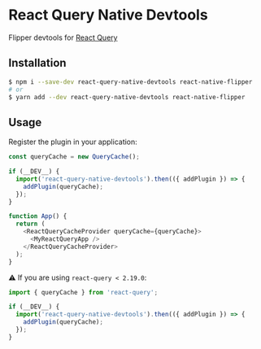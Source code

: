 # React Query Native Devtools

Flipper devtools for [React Query](https://github.com/tannerlinsley/react-query)

## Installation

```bash
$ npm i --save-dev react-query-native-devtools react-native-flipper
# or
$ yarn add --dev react-query-native-devtools react-native-flipper
```

## Usage

Register the plugin in your application:

```javascript
const queryCache = new QueryCache();

if (__DEV__) {
  import('react-query-native-devtools').then(({ addPlugin }) => {
    addPlugin(queryCache);
  });
}

function App() {
  return (
    <ReactQueryCacheProvider queryCache={queryCache}>
      <MyReactQueryApp />
    </ReactQueryCacheProvider>
  );
}
```


⚠️ If you are using `react-query < 2.19.0`:

```javascript
import { queryCache } from 'react-query';

if (__DEV__) {
  import('react-query-native-devtools').then(({ addPlugin }) => {
    addPlugin(queryCache);
  });
}
```
